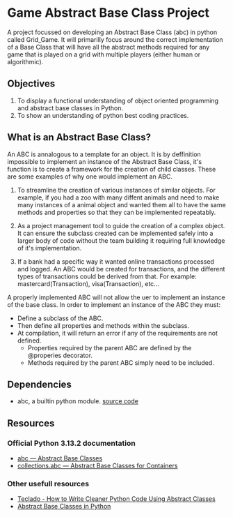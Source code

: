 # Game Abstract Base Class Project

A project focussed on developing an Abstract Base Class (abc) in python called Grid_Game. It will primarilly focus around the correct implementation of a Base Class that will have all the abstract methods required for any game that is played on a grid with multiple players (either human or algorithmic).

## Objectives

1. To display a functional understanding of object oriented programming and abstract base classes in Python.
2. To show an understanding of python best coding practices.

## What is an Abstract Base Class?

An ABC is annalogous to a template for an object. It is by deffinition impossible to implement an instance of the Abstract Base Class, it's function is to create a framework for the creation of child classes. These are some examples of why one would implement an ABC.

1. To streamline the creation of various instances of similar objects. For example, if you had a zoo with many diffent animals and need to make many instances of a animal object and wanted them all to have the same methods and properties so that they can be implemented repeatably.

2. As a project management tool to guide the creation of a complex object. It can ensure the subclass created can be implemented safely into a larger body of code without the team building it requiring full knowledge of it's implementation.

3. If a bank had a specific way it wanted online transactions processed and logged. An ABC would be created for transactions, and the different types of transactions could be derived from that. For example: mastercard(Transaction), visa(Transaction), etc...

A properly implemented ABC will not allow the uer to implement an instance of the base class. In order to implement an instance of the ABC they must:

- Define a subclass of the ABC.
- Then define all properties and methods within the subclass. 
- At compilation, it will return an error if any of the requirements are not defined.
    - Properties required by the parent ABC are defined by the @properies decorator.
    - Methods required by the parent ABC simply need to be included.

## Dependencies

- abc, a builtin python module. [source code](https://github.com/python/cpython/tree/3.13/Lib/abc.py)

## Resources

### Official Python 3.13.2 documentation

- [abc — Abstract Base Classes](https://docs.python.org/3/library/abc.html)
- [collections.abc — Abstract Base Classes for Containers](https://docs.python.org/3/library/collections.abc.html)

### Other usefull resources

- [Teclado - How to Write Cleaner Python Code Using Abstract Classes](https://blog.teclado.com/python-abc-abstract-base-classes/)
- [Abstract Base Classes in Python](https://earthly.dev/blog/abstract-base-classes-python/)
